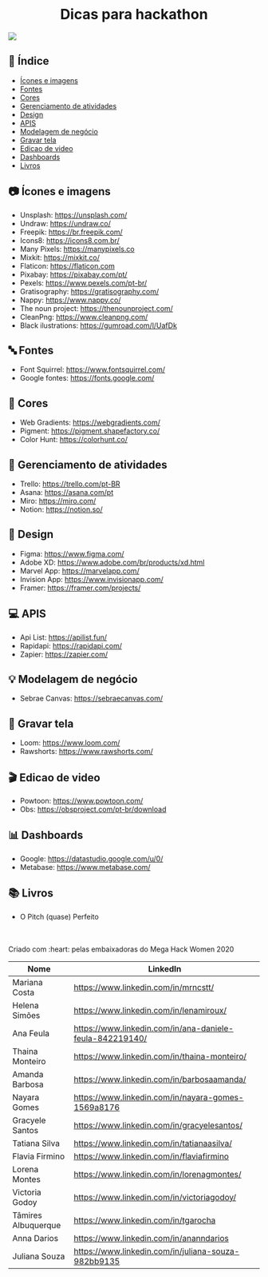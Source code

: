 <br />
    <h1 align="center">Dicas para hackathon</h1>
    
![](https://i.imgur.com/jUMM5Ia.png)
 

## :checkered_flag: Índice

* [Ícones e imagens](#camera-ícones-e-imagens)
* [Fontes](#abc-fontes)
* [Cores](#art-cores)
* [Gerenciamento de atividades](#file_folder-gerenciamento-de-atividades)
* [Design](#iphone-design)
* [APIS](#computer-apis)
* [Modelagem de negócio](#bulb-modelagem-de-negócio)
* [Gravar tela](#movie_camera-Gravar-tela)
* [Edicao de video](#clapper-Edicao-de-video)
* [Dashboards](#bar_chart-dashboard)
* [Livros](#books-livros)

## :camera: Ícones e imagens
 
 - Unsplash: https://unsplash.com/
 - Undraw: https://undraw.co/
 - Freepik: https://br.freepik.com/
 - Icons8: https://icons8.com.br/
 - Many Pixels: https://manypixels.co
 - Mixkit: https://mixkit.co/
 - Flaticon: https://flaticon.com
 - Pixabay: https://pixabay.com/pt/
 - Pexels: https://www.pexels.com/pt-br/
 - Gratisography: https://gratisography.com/
 - Nappy: https://www.nappy.co/
 - The noun project: https://thenounproject.com/
 - CleanPng: https://www.cleanpng.com/
 - Black ilustrations: https://gumroad.com/l/UafDk

## :abc: Fontes
 - Font Squirrel: https://www.fontsquirrel.com/
 - Google fontes: https://fonts.google.com/

## :art: Cores
 - Web Gradients: https://webgradients.com/
 - Pigment: https://pigment.shapefactory.co/
 - Color Hunt: https://colorhunt.co/

## :file_folder: Gerenciamento de atividades
 - Trello: https://trello.com/pt-BR
 - Asana: https://asana.com/pt
 - Miro: https://miro.com/
 - Notion: https://notion.so/


## :iphone: Design
- Figma: https://www.figma.com/
- Adobe XD: https://www.adobe.com/br/products/xd.html 
- Marvel App: https://marvelapp.com/
- Invision App: https://www.invisionapp.com/
- Framer: https://framer.com/projects/

## :computer: APIS
- Api List: https://apilist.fun/
- Rapidapi: https://rapidapi.com/
- Zapier: https://zapier.com/

## :bulb: Modelagem de negócio
 - Sebrae Canvas: https://sebraecanvas.com/

## :movie_camera: Gravar tela 

 - Loom: https://www.loom.com/
 - Rawshorts: https://www.rawshorts.com/
 
## :clapper: Edicao de video
 - Powtoon: https://www.powtoon.com/
 - Obs: https://obsproject.com/pt-br/download

## :bar_chart: Dashboards
 - Google: https://datastudio.google.com/u/0/
 - Metabase: https://www.metabase.com/

## :books: Livros
 - O Pitch (quase) Perfeito


<br>
<br>
Criado com :heart: pelas embaixadoras do Mega Hack Women 2020


| Nome | LinkedIn |
| --- | ----------- |
| Mariana Costa | https://www.linkedin.com/in/mrncstt/ |
| Helena Simões | https://www.linkedin.com/in/lenamiroux/ |
| Ana Feula | https://www.linkedin.com/in/ana-daniele-feula-842219140/ |
| Thaina Monteiro |  https://www.linkedin.com/in/thaina-monteiro/|
 |  Amanda Barbosa |      https://www.linkedin.com/in/barbosaamanda/ |
 |  Nayara Gomes|           https://www.linkedin.com/in/nayara-gomes-1569a8176 |
 | Gracyele Santos|        https://www.linkedin.com/in/gracyelesantos/ |
 |  Tatiana Silva|          https://www.linkedin.com/in/tatianaasilva/ |
 |  Flavia Firmino|         https://www.linkedin.com/in/flaviafirmino |
 |  Lorena Montes|          https://www.linkedin.com/in/lorenagmontes/ |
 |  Victoria Godoy|         https://www.linkedin.com/in/victoriagodoy/ |
 |  Tâmires Albuquerque|    https://www.linkedin.com/in/tgarocha |
 |  Anna Darios|            https://www.linkedin.com/in/ananndarios |
 |  Juliana Souza|          https://www.linkedin.com/in/juliana-souza-982bb9135  |
   
